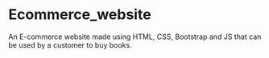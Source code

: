 # Ecommerce_website
An E-commerce website made using HTML, CSS, Bootstrap and JS that can be used by a customer to buy books.

